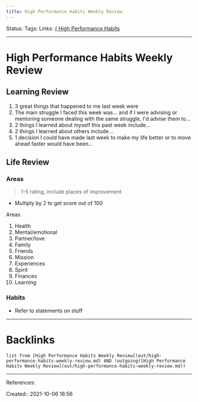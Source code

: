 ```yaml
---
title: High Performance Habits Weekly Review
---
```

Status: 
Tags: 
Links: [{ High Performance Habits](out/-high-performance-habits.md)
___
# High Performance Habits Weekly Review
## Learning Review
1. 3 great things that happened to me last week were
1. The main struggle I faced this week was...
and if I were advising or mentoring someone dealing with the same struggle, I'd advise them to...
1. 2 things I learned about myself this past week include...
1. 2 things I learned about others include...
1. 1 decision I could have made last week to make my life better or to move ahead faster would have been...

## Life Review
### Areas
> 1-5 rating, include places of improvement

- Multiply by 2 to get score out of 100

Areas
1. Health
1. Mental/emotional
1. Partner/love
1. Family
1. Friends
1. Mission
1. Experiences
1. Spirit
1. Finances
1. Learning
### Habits
- Refer to statements on stuff
___
# Backlinks
```dataview
list from [High Performance Habits Weekly Review](out/high-performance-habits-weekly-review.md) AND !outgoing([High Performance Habits Weekly Review](out/high-performance-habits-weekly-review.md))
```
___
References:

Created:: 2021-10-06 16:56
